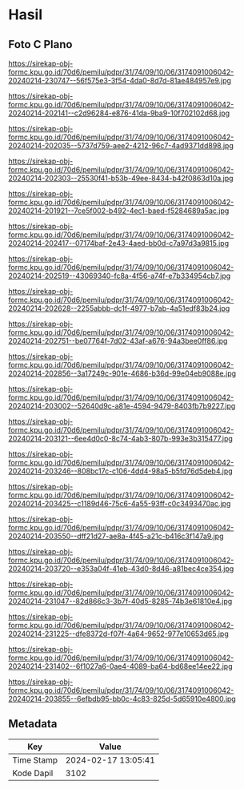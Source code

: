 # Hasil

## Foto C Plano

https://sirekap-obj-formc.kpu.go.id/70d6/pemilu/pdpr/31/74/09/10/06/3174091006042-20240214-230747--56f575e3-3f54-4da0-8d7d-81ae484957e9.jpg

https://sirekap-obj-formc.kpu.go.id/70d6/pemilu/pdpr/31/74/09/10/06/3174091006042-20240214-202141--c2d96284-e876-41da-9ba9-10f702102d68.jpg

https://sirekap-obj-formc.kpu.go.id/70d6/pemilu/pdpr/31/74/09/10/06/3174091006042-20240214-202035--5737d759-aee2-4212-96c7-4ad9371dd898.jpg

https://sirekap-obj-formc.kpu.go.id/70d6/pemilu/pdpr/31/74/09/10/06/3174091006042-20240214-202303--25530f41-b53b-49ee-8434-b42f0863d10a.jpg

https://sirekap-obj-formc.kpu.go.id/70d6/pemilu/pdpr/31/74/09/10/06/3174091006042-20240214-201921--7ce5f002-b492-4ec1-baed-f5284689a5ac.jpg

https://sirekap-obj-formc.kpu.go.id/70d6/pemilu/pdpr/31/74/09/10/06/3174091006042-20240214-202417--07174baf-2e43-4aed-bb0d-c7a97d3a9815.jpg

https://sirekap-obj-formc.kpu.go.id/70d6/pemilu/pdpr/31/74/09/10/06/3174091006042-20240214-202519--43069340-fc8a-4f56-a74f-e7b334954cb7.jpg

https://sirekap-obj-formc.kpu.go.id/70d6/pemilu/pdpr/31/74/09/10/06/3174091006042-20240214-202628--2255abbb-dc1f-4977-b7ab-4a51edf83b24.jpg

https://sirekap-obj-formc.kpu.go.id/70d6/pemilu/pdpr/31/74/09/10/06/3174091006042-20240214-202751--be07764f-7d02-43af-a676-94a3bee0ff86.jpg

https://sirekap-obj-formc.kpu.go.id/70d6/pemilu/pdpr/31/74/09/10/06/3174091006042-20240214-202856--3a17249c-901e-4686-b36d-99e04eb9088e.jpg

https://sirekap-obj-formc.kpu.go.id/70d6/pemilu/pdpr/31/74/09/10/06/3174091006042-20240214-203002--52640d9c-a81e-4594-9479-8403fb7b9227.jpg

https://sirekap-obj-formc.kpu.go.id/70d6/pemilu/pdpr/31/74/09/10/06/3174091006042-20240214-203121--6ee4d0c0-8c74-4ab3-807b-993e3b315477.jpg

https://sirekap-obj-formc.kpu.go.id/70d6/pemilu/pdpr/31/74/09/10/06/3174091006042-20240214-203246--808bc17c-c106-4dd4-98a5-b5fd76d5deb4.jpg

https://sirekap-obj-formc.kpu.go.id/70d6/pemilu/pdpr/31/74/09/10/06/3174091006042-20240214-203425--c1189d46-75c6-4a55-93ff-c0c3493470ac.jpg

https://sirekap-obj-formc.kpu.go.id/70d6/pemilu/pdpr/31/74/09/10/06/3174091006042-20240214-203550--dff21d27-ae8a-4f45-a21c-b416c3f147a9.jpg

https://sirekap-obj-formc.kpu.go.id/70d6/pemilu/pdpr/31/74/09/10/06/3174091006042-20240214-203720--e353a04f-41eb-43d0-8d46-a81bec4ce354.jpg

https://sirekap-obj-formc.kpu.go.id/70d6/pemilu/pdpr/31/74/09/10/06/3174091006042-20240214-231047--82d866c3-3b7f-40d5-8285-74b3e61810e4.jpg

https://sirekap-obj-formc.kpu.go.id/70d6/pemilu/pdpr/31/74/09/10/06/3174091006042-20240214-231225--dfe8372d-f07f-4a64-9652-977e10653d65.jpg

https://sirekap-obj-formc.kpu.go.id/70d6/pemilu/pdpr/31/74/09/10/06/3174091006042-20240214-231402--6f1027a6-0ae4-4089-ba64-bd68ee14ee22.jpg

https://sirekap-obj-formc.kpu.go.id/70d6/pemilu/pdpr/31/74/09/10/06/3174091006042-20240214-203855--6efbdb95-bb0c-4c83-825d-5d65910e4800.jpg


## Metadata

| Key        | Value               |
| ---------- | ------------------- |
| Time Stamp | 2024-02-17 13:05:41 |
| Kode Dapil | 3102                |



